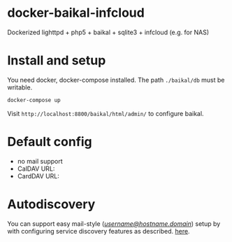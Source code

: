 # docker-baikal-infcloud
Dockerized lighttpd + php5 + baikal + sqlite3 + infcloud (e.g. for NAS)

# Install and setup

You need docker, docker-compose installed. The path `./baikal/db` must be writable.

```bash
docker-compose up
```

Visit `http://localhost:8800/baikal/html/admin/` to configure baikal.

# Default config

- no mail support
- CalDAV URL: 
- CardDAV URL:


# Autodiscovery

You can support easy mail-style (*username@hostname.domain*) setup by with 
configuring service discovery features as described.
[here](http://sabre.io/dav/service-discovery/).

